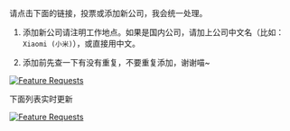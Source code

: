
请点击下面的链接，投票或添加新公司，我会统一处理。

1. 添加新公司请注明工作地点。如果是国内公司，请加上公司中文名（比如：`Xiaomi (小米)`），或直接用中文。

2. 添加前先查一下有没有重复，不要重复添加，谢谢喵~

[![Feature Requests](https://cloud.githubusercontent.com/assets/390379/10127973/045b3a96-6560-11e5-9b20-31a2032956b2.png)](http://feathub.com/formulahendry/955.WLB)

下面列表实时更新

[![Feature Requests](http://feathub.com/formulahendry/955.WLB?format=svg)](http://feathub.com/formulahendry/955.WLB)
